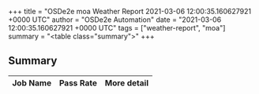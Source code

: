 +++
title = "OSDe2e moa Weather Report 2021-03-06 12:00:35.160627921 +0000 UTC"
author = "OSDe2e Automation"
date = "2021-03-06 12:00:35.160627921 +0000 UTC"
tags = ["weather-report", "moa"]
summary = "<table class=\"summary\"></table>"
+++
## Summary

| Job Name | Pass Rate | More detail |
|----------|-----------|-------------|




